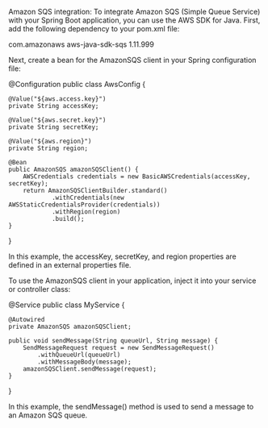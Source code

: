 Amazon SQS integration:
To integrate Amazon SQS (Simple Queue Service) with your Spring Boot application, you can use the AWS SDK for Java. First, add the following dependency to your pom.xml file:

<dependency>
    <groupId>com.amazonaws</groupId>
    <artifactId>aws-java-sdk-sqs</artifactId>
    <version>1.11.999</version>
</dependency>

Next, create a bean for the AmazonSQS client in your Spring configuration file:

@Configuration
public class AwsConfig {

    @Value("${aws.access.key}")
    private String accessKey;
 
    @Value("${aws.secret.key}")
    private String secretKey;
 
    @Value("${aws.region}")
    private String region;
 
    @Bean
    public AmazonSQS amazonSQSClient() {
        AWSCredentials credentials = new BasicAWSCredentials(accessKey, secretKey);
        return AmazonSQSClientBuilder.standard()
                .withCredentials(new AWSStaticCredentialsProvider(credentials))
                .withRegion(region)
                .build();
    }
}

In this example, the accessKey, secretKey, and region properties are defined in an external properties file.

To use the AmazonSQS client in your application, inject it into your service or controller class:

@Service
public class MyService {

    @Autowired
    private AmazonSQS amazonSQSClient;
 
    public void sendMessage(String queueUrl, String message) {
        SendMessageRequest request = new SendMessageRequest()
            .withQueueUrl(queueUrl)
            .withMessageBody(message);
        amazonSQSClient.sendMessage(request);
    }
}

In this example, the sendMessage() method is used to send a message to an Amazon SQS queue.